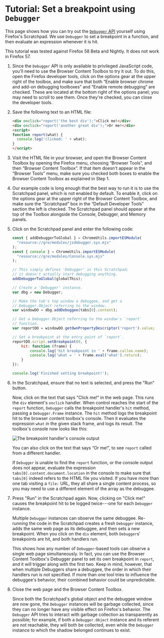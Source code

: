 Tutorial: Set a breakpoint using `Debugger`
===========================================

This page shows how you can try out the [`Debugger` API][debugger] yourself
using Firefox's Scratchpad. We use `Debugger` to set a breakpoint in a function,
and then evaluate an expression whenever it is hit.

This tutorial was tested against Firefox 58 Beta and Nightly. It does not work in Firefox 57.

1.  Since the `Debugger` API is only available to privileged JavaScript code,
    you'll need to use the Browser Content Toolbox to try it out. To do this,
    open the Firefox developer tools, click on the options gear at the upper
    right of the toolbox, and make sure that both “Enable browser chrome and
    add-on debugging toolboxes” and “Enable remote debugging” are checked. These
    are located at the bottom right of the options panel; you may need to scroll
    to see them. Once they're checked, you can close the developer tools.


2.  Save the following text to an HTML file:

    ```html
    <div onclick="report('the best div');">Click me!</div>
    <div onclick="report('another great div');">Or me!</div>
    <script>
    function report(what) {
      console.log('clicked: ' + what);
    }
    </script>
    ```

3.  Visit the HTML file in your browser, and open the Browser Content Toolbox by
    opening the Firefox menu, choosing “Browser Tools”, and then “Browser
    Content Toolbox”. If that item doesn't appear in the “Browser Tools” menu,
    make sure you checked both boxes to enable the Browser Content Toolbox as
    explained in Step 1.

4.  Our example code is long enough that the best way to run it is to use the
    Scratchpad panel, which is not enabled by default. To enable it, click on
    the options gear at the upper right of the Browser Content Toolbox, and make
    sure the “Scratchpad” box in the “Default Developer Tools” section the left
    is checked. The Scratchpad panel should appear at the top of the Toolbox
    alongside the Console, Debugger, and Memory panels.

5.  Click on the Scratchpad panel and enter the following code:

    ```js
    const { addDebuggerToGlobal } = ChromeUtils.importESModule(
      "resource://gre/modules/jsdebugger.sys.mjs"
    );
    const { console } = ChromeUtils.importESModule(
      "resource://gre/modules/Console.sys.mjs"
    );

    // This simply defines 'Debugger' in this Scratchpad;
    // it doesn't actually start debugging anything.
    addDebuggerToGlobal(globalThis);

    // Create a 'Debugger' instance.
    var dbg = new Debugger;

    // Make the tab's top window a debuggee, and get a
    // Debugger.Object referring to the window.
    var windowDO = dbg.addDebuggee(tabs[0].content);

    // Get a Debugger.Object referring to the window's `report`
    // function.
    var reportDO = windowDO.getOwnPropertyDescriptor('report').value;

    // Set a breakpoint at the entry point of `report`.
    reportDO.script.setBreakpoint(0, {
        hit: function (frame) {
            console.log('hit breakpoint in ' + frame.callee.name);
            console.log('what = ' + frame.eval('what').return);
        }
    });

    console.log('Finished setting breakpoint!');
    ```

6.  In the Scratchpad, ensure that no text is selected, and press the "Run"
    button.

    Now, click on the text that says "Click me!" in the web page.
    This runs the `div` element's `onclick` handler.
    When control reaches the start of the `report` function,
    `Debugger` calls the breakpoint handler's `hit` method,
    passing a `Debugger.Frame` instance.
    The `hit` method logs the breakpoint hit to the browser content toolbox's console.
    Then it evaluates the expression `what` in the given stack frame, and logs its result.
    The toolbox's console now looks like this:

    ![The breakpoint handler's console output][img-example-console]
    <!-- HTML comment prevents caption, which MDN styles poorly  -->

    You can also click on the text that says “Or me!”, to see `report` called from a
    different handler.

    If `Debugger` is unable to find the `report` function, or the console output
    does not appear, evaluate the expression `tabs[0].content.document.location`
    in the console to make sure that `tabs[0]` indeed refers to the HTML file you
    visited. If you have more than one tab visiting a `file:` URL, they all share
    a single content process, so you may need to use a different element of the
    array as the debuggee.

7. Press "Run" in the Scratchpad again. Now, clicking on "Click me!" causes the
    breakpoint hit to be logged twice---one for each `Debugger` instance.

    Multiple `Debugger` instances can observe the same debuggee. Re-running the code
    in the Scratchpad creates a fresh `Debugger` instance, adds the same web page as
    its debuggee, and then sets a new breakpoint. When you click on the `div`
    element, both `Debugger`s' breakpoints are hit, and both handlers run.

    This shows how any number of `Debugger`-based tools can observe a single web
    page simultaneously. In fact, you can use the Browser Content Toolbox's Debugger
    panel to set its own breakpoint in `report`, and it will trigger along with the
    first two. Keep in mind, however, that when multiple Debuggers share a debuggee,
    the order in which their handlers run is not specified. If more than one tool
    tries to influence the debuggee's behavior, their combined behavior could be
    unpredictable.

8.  Close the web page and the Browser Content Toolbox.

    Since both the Scratchpad's global object and the debuggee window are
    now gone, the `Debugger` instances will be garbage collected, since
    they can no longer have any visible effect on Firefox's behavior. The
    `Debugger` API tries to interact with garbage collection as
    transparently as possible; for example, if both a `Debugger.Object`
    instance and its referent are not reachable, they will both be
    collected, even while the `Debugger` instance to which the shadow
    belonged continues to exist.

[debugger]: Debugger-API.md
[img-example-console]: console.png
